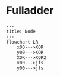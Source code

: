 # Fulladder

```mermaid
---
title: Node
---
flowchart LR
    x00--->XOR
    y00--->XOR
    XOR--->XOR2
    x00--->jfs
    y00--->jfs
```
